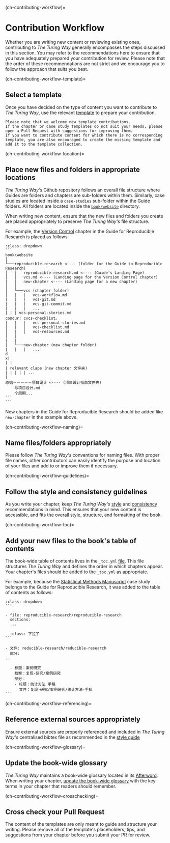 (ch-contributing-workflow)=
# Contribution Workflow

Whether you are writing new content or reviewing existing ones, contributing to _The Turing Way_ generally encompasses the steps discussed in this section. You may refer to the recommendations here to ensure that you have adequately prepared your contribution for review. Please note that the order of these recommendations are not strict and we encourage you to follow the approach that suits you best.

(ch-contributing-workflow-template)=
## Select a template

Once you have decided on the type of content you want to contribute to _The Turing Way_, use the relevant [template](https://github.com/alan-turing-institute/the-turing-way/tree/main/book/templates) to prepare your contribution.

```{note}
Please note that we welcome new template contributions.
If the chapter or case study templates do not suit your needs, please open a Pull Request with suggestions for improving them.
If you want to contribute content for which there is no corresponding template, you are also encouraged to create the missing template and add it to the template collection.
```

(ch-contributing-workflow-location)=
## Place new files and folders in appropriate locations

_The Turing Way_'s Github repository follows an overall file structure where Guides are folders and chapters are sub-folders within them. Similarly, case studies are located inside a `case-studies` sub-folder within the Guide folders. All folders are located inside the [`book/website`](https://github.com/alan-turing-institute/the-turing-way/tree/main/book/website) directory.

When writing new content, ensure that the new files and folders you create are placed appropriately to preserve _The Turing Way's_ file structure.

For example, the [Version Control](https://the-turing-way.netlify.app/reproducible-research/vcs.html) chapter in the Guide for Reproducible Research is placed as follows:

````{admonition} Adding new files and folders
:class: dropdown
```
book\website
│
└───reproducible-research <---- (folder for the Guide to Reproducible Research)
│   │   reproducible-research.md <---- (Guide's Landing Page)
│   │   vcs.md <---- (Landing page for the Version Control chapter)
|   |   new-chapter <---- (Landing page for a new chapter)
│   │
│   └───vcs (chapter folder)
│   |   │   vcs-workflow.md
|   |   |   vcs-git.md
|   |   |   vcs-git-commit.md
|   |   |   ...
| | | vcs-personal-stories.md
condur| cvcs-checklist。
|   |   |   vcs-personal-stories.md
│   |   │   vcs-checklist.md
│   |   │   vcs-resources.md
│   |
|   |
|   └───new-chapter (new chapter folder)
|   |   |   ...
d
x|
| |
| relevant clape (new chapter 文件夹)
| | | | | ...
|    
原始－－－－－项目设计 <---- (项目设计指南文件夹)
    与项目设计.md
    个周期...
```
```
````

New chapters in the Guide for Reproducible Research should be added like `new-chapter` in the example above.

(ch-contributing-workflow-naming)=
## Name files/folders appropriately

Please follow _The Turing Way's_ conventions for naming files. With proper file names, other contributors can easily identify the purpose and location of your files and add to or improve them if necessary.

(ch-contributing-workflow-guidelines)=
## Follow the style and consistency guidelines

As you write your chapter, keep _The Turing Way's_ [style](https://the-turing-way.netlify.app/community-handbook/style.html) and [consistency](https://the-turing-way.netlify.app/community-handbook/consistency.html) recommendations in mind. This ensures that your new content is accessible, and fits the overall style, structure, and formatting of the book.

(ch-contributing-workflow-toc)=
## Add your new files to the book's table of contents

The book-wide table of contents lives in the `_toc.yml` [file](https://github.com/alan-turing-institute/the-turing-way/blob/main/book/website/_toc.yml). This file structures _The Turing Way_ and defines the order in which chapters appear. Your chapter's files should be added to the `_toc.yml` as appropriate.

For example, because the [Statistical Methods Manuscript](https://the-turing-way.netlify.app/reproducible-research/case-studies/statistical-methods-manuscript.html) case study belongs to the Guide for Reproducible Research, it was added to the table of contents as follows:

````{admonition} Updating the book-wide table of contents
:class: dropdown
```

- file: reproducible-research/reproducible-research
  sections:
  ...

  :class: 下拉了
```

- 文件: reducible-research/reducible-research
  部分:
...

  - 标题：案例研究
    档案：复现-研究/案例研究
    部分：
    - 标题：统计方法 手稿
      文件：复现-研究/案例研究/统计方法-手稿
```

````

(ch-contributing-workflow-referencing)=
## Reference external sources appropriately

Ensure external sources are properly referenced and included in _The Turing Way's_ centralised bibtex file as recommended in the [style guide](https://the-turing-way.netlify.app/community-handbook/style/style-citing.html)

(ch-contributing-workflow-glossary)=
## Update the book-wide glossary

_The Turing Way_ maintains a book-wide glossary located in its [Afterword](https://the-turing-way.netlify.app/afterword/glossary.html). When writing your chapter, [update the book-wide glossary](https://the-turing-way.netlify.app/community-handbook/style/style-more-styling.html) with the key terms in your chapter that readers should remember.

(ch-contributing-workflow-crosschecking)=
## Cross check your Pull Request

The content of the templates are only meant to guide and structure your writing. Please remove all of the template's placeholders, tips, and suggestions from your chapter before you submit your PR for review.
